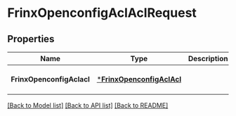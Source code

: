 # FrinxOpenconfigAclAclRequest

## Properties
Name | Type | Description | Notes
------------ | ------------- | ------------- | -------------
**FrinxOpenconfigAclacl** | [***FrinxOpenconfigAclAcl**](frinx.openconfig.acl.Acl.md) |  | [optional] [default to null]

[[Back to Model list]](../README.md#documentation-for-models) [[Back to API list]](../README.md#documentation-for-api-endpoints) [[Back to README]](../README.md)


